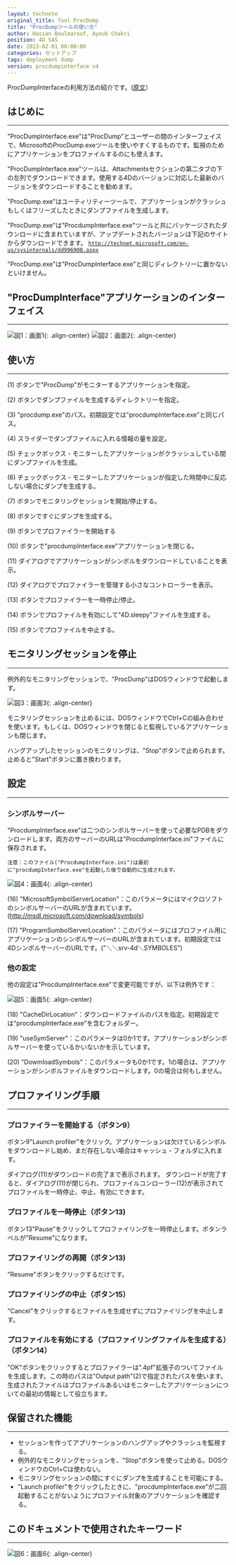 ```yaml
---
layout: technote
original_title: Tool ProcDump
title: "ProcDumpツールの使い方"
author: Hassan Boulmarouf, Ayoub Chakri
position: 4D SAS
date: 2013-02-01 00:00:00
categories: セットアップ
tags: deployment dump
version: procdumpinterface v4
---
```


ProcDumpInterfaceの利用方法の紹介です。([原文](https://taow.4d.com/Outil-ProcDump/PS.22410189.en.html#)）
<!--more-->

## はじめに
---
"ProcDumpInterface.exe"は"ProcDump"とユーザーの間のインターフェイスで、MicrosoftのProcDump.exeツールを使いやすくするものです。監視のためにアプリケーションをプロファイルするのにも使えます。

"ProcDumpInterface.exe"ツールは、Attachmentsセクションの第二タブの下の左列でダウンロードできます。使用する4Dのバージョンに対応した最新のバージョンをダウンロードすることを勧めます。

"ProcDump.exe"はユーティリティーツールで、アプリケーションがクラッシュもしくはフリーズしたときにダンプファイルを生成します。

"ProcDump.exe"は"ProcdumpInterface.exe"ツールと共にパッケージされたダウンロードに含まれていますが、アップデートされたバージョンは下記のサイトからダウンロードできます。
[`http://technet.microsoft.com/en-us/sysinternals/dd996900.aspx`](http://technet.microsoft.com/en-us/sysinternals/dd996900.aspx)

"ProcDump.exe"は"ProcDumpInterface.exe"と同じディレクトリーに置かないといけません。
 
## "ProcDumpInterface"アプリケーションのインターフェイス
---
![図1：画面1](/images/Dump/ProcDump-1.png){: .align-center}
![図2：画面2](/images/Dump/ProcDump-2.png){: .align-center}


## 使い方
---

(1) ボタンで"ProcDump"がモニターするアプリケーションを指定。

(2) ボタンでダンプファイルを生成するディレクトリーを指定。

(3) "procdump.exe"のパス。初期設定では"procdumpInterface.exe"と同じパス。

(4) スライダーでダンプファイルに入れる情報の量を設定。

(5) チェックボックス - モニターしたアプリケーションがクラッシュしている間にダンプファイルを生成。

(6) チェックボックス - モニターしたアプリケーションが指定した時間中に反応しない場合にダンプを生成する。

(7) ボタンでモニタリングセッションを開始/停止する。

(8) ボタンですぐにダンプを生成する。

(9) ボタンでプロファイラーを開始する

(10) ボタンで"procdumpInterface.exe"アプリケーションを閉じる。

(11) ダイアログでアプリケーションがシンボルをダウンロードしていることを表示。

(12) ダイアログでプロファイラーを管理する小さなコントローラーを表示。

(13) ボタンでプロファイラーを一時停止/停止。

(14) ボランでプロファイルを有効にして"4D.sleepy"ファイルを生成する。

(15) ボタンでプロファイルを中止する。


## モニタリングセッションを停止
---
例外的なモニタリングセッションで、"ProcDump"はDOSウィンドウで起動します。

![図3：画面3](/images/Dump/Procdump-3.png){: .align-center}

モニタリングセッションを止めるには、DOSウィンドウでCtrl+Cの組み合わせを使います。もしくは、DOSウィンドウを閉じると監視しているアプリケーションも閉じます。

ハングアップしたセッションのモニタリングは、"Stop"ボタンで止められます。止めると"Start"ボタンに置き換わります。

## 設定
---

### シンボルサーバー
"ProcdumpInterface.exe"は二つのシンボルサーバーを使って必要なPDBをダウンロードします。両方のサーバーのURLは"ProcdumpInterface.ini"ファイルに保存されます。

  ```
  注意：このファイル("ProcdumpInterface.ini")は最初に"procdumpInterface.exe"を起動した後で自動的に生成されます。
  ```
![図4：画面4](/images/Dump/Procdump-4.png){: .align-center}

(16) "MicrosoftSymbolServerLocation"：このパラメータにはマイクロソフトのシンボルサーバーのURLが含まれています。(http://msdl.microsoft.com/download/symbols)

(17) "ProgramSumbolServerLocation"：このパラメータにはプロファイル用にアプリケーションのシンボルサーバーのURLが含まれています。初期設定では4DシンボルサーバーのURLです。("＼＼srv-4d＼SYMBOLES")

### 他の設定

他の設定は"ProcdumpInterface.exe"で変更可能ですが、以下は例外です：

![図5：画面5](/images/Dump/Procdump-5.png){: .align-center}

(18) "CacheDirLocation"：ダウンロードファイルのパスを指定。初期設定では"procdumpInterface.exe"を含むフォルダー。

(19) "useSymServer"：このパラメータは0か1です。アプリケーションがシンボルサーバーを使っているかいないかを示しています。

(20) "DowmloadSymbols"：このパラメータも0か1です。1の場合は、アプリケーションがシンボルファイルをダウンロードします。0の場合は何もしません。

## プロファイリング手順
---
### プロファイラーを開始する（ボタン9）
ボタン9"Launch profiler"をクリック。アプリケーションは欠けているシンボルをダウンロードし始め、まだ存在しない場合はキャッシュ・フォルダに入れます。

ダイアログ(11)がダウンロードの完了まで表示されます。
ダウンロードが完了すると、ダイアログ(11)が閉じられ、プロファイルコンローラー(12)が表示されてプロファイルを一時停止、中止、有効にできます。

### プロファイルを一時停止（ボタン13)
ボタン13"Pause"をクリックしてプロファイリングを一時停止します。ボタンラベルが"Resume"になります。

### プロファイリングの再開（ボタン13)
"Resume"ボタンをクリックするだけです。

### プロファイリングの中止（ボタン15）
"Cancel"をクリックするとファイルを生成せずにプロファイリングを中止します。

### プロファイルを有効にする（プロファイリングファイルを生成する）（ボタン14）
"OK"ボタンをクリックするとプロファイラーは".4pf"拡張子のついてファイルを生成します。この時のパスは"Output path"(2)で指定されたパスを使います。生成されたファイルはプロファイルあるいはモニターしたアプリケーションについての最初の情報として役立ちます。

## 保留された機能
---
 - セッションを作ってアプリケーションのハングアップやクラッシュを監視する。
 - 例外的なモニタリングセッションを、"Stop"ボタンを使って止める。DOSウィンドウのCtrl+Cは使わない。
 - モニタリングセッションの間にすぐにダンプを生成することを可能にする。
 - "Launch profiler"をクリックしたときに、"procdumpInterface.exe"が二回起動することがないようにプロファイル対象のアプリケーションを確認する。
 
 ## このドキュメントで使用されたキーワード
---
![図6：画面6](/images/Dump/Procdump-6.png){: .align-center} 
